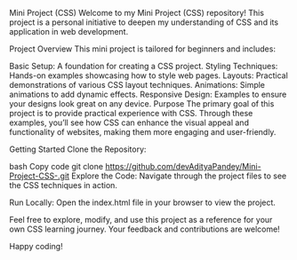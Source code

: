Mini Project (CSS)
Welcome to my Mini Project (CSS) repository! This project is a personal initiative to deepen my understanding of CSS and its application in web development.

Project Overview
This mini project is tailored for beginners and includes:

Basic Setup: A foundation for creating a CSS project.
Styling Techniques: Hands-on examples showcasing how to style web pages.
Layouts: Practical demonstrations of various CSS layout techniques.
Animations: Simple animations to add dynamic effects.
Responsive Design: Examples to ensure your designs look great on any device.
Purpose
The primary goal of this project is to provide practical experience with CSS. Through these examples, you’ll see how CSS can enhance the visual appeal and functionality of websites, making them more engaging and user-friendly.

Getting Started
Clone the Repository:

bash
Copy code
git clone https://github.com/devAdityaPandey/Mini-Project-CSS-.git
Explore the Code: Navigate through the project files to see the CSS techniques in action.

Run Locally: Open the index.html file in your browser to view the project.

Feel free to explore, modify, and use this project as a reference for your own CSS learning journey. Your feedback and contributions are welcome!

Happy coding!
